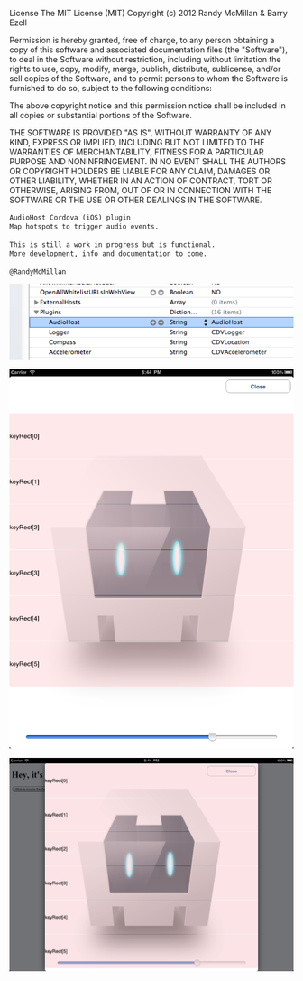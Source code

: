 License
The MIT License (MIT) Copyright (c) 2012 Randy McMillan & Barry Ezell

Permission is hereby granted, free of charge, to any person obtaining a copy of this software and associated documentation files (the "Software"), to deal in the Software without restriction, including without limitation the rights to use, copy, modify, merge, publish, distribute, sublicense, and/or sell copies of the Software, and to permit persons to whom the Software is furnished to do so, subject to the following conditions:

The above copyright notice and this permission notice shall be included in all copies or substantial portions of the Software.

THE SOFTWARE IS PROVIDED "AS IS", WITHOUT WARRANTY OF ANY KIND, EXPRESS OR IMPLIED, INCLUDING BUT NOT LIMITED TO THE WARRANTIES OF MERCHANTABILITY, FITNESS FOR A PARTICULAR PURPOSE AND NONINFRINGEMENT. IN NO EVENT SHALL THE AUTHORS OR COPYRIGHT HOLDERS BE LIABLE FOR ANY CLAIM, DAMAGES OR OTHER LIABILITY, WHETHER IN AN ACTION OF CONTRACT, TORT OR OTHERWISE, ARISING FROM, OUT OF OR IN CONNECTION WITH THE SOFTWARE OR THE USE OR OTHER DEALINGS IN THE SOFTWARE.
 
    AudioHost Cordova (iOS) plugin
    Map hotspots to trigger audio events.
    
    This is still a work in progress but is functional.
    More development, info and documentation to come.
    
    @RandyMcMillan

![image](https://github.com/RandyMcMillan/AudioHost/raw/master/keyValues.png)

![image](https://github.com/RandyMcMillan/AudioHost/raw/master/portrait.png)

![image](https://github.com/RandyMcMillan/AudioHost/raw/master/landscape.png)


    
    

